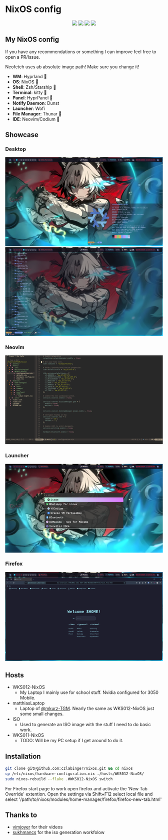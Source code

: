 # NixOS config

<div align="center">

![](https://img.shields.io/github/last-commit/czlabinger/nixos?&style=for-the-badge&color=FFB1C8&logoColor=D9E0EE&labelColor=292324)
![](https://img.shields.io/github/stars/czlabinger/nixos?style=for-the-badge&logo=andela&color=FFB686&logoColor=D9E0EE&labelColor=292324)
![](https://img.shields.io/github/repo-size/czlabinger/nixos?color=CAC992&label=SIZE&logo=googledrive&style=for-the-badge&logoColor=D9E0EE&labelColor=292324)
![](https://img.shields.io/badge/issues-skill-green?style=for-the-badge&color=CCE8E9&logoColor=D9E0EE&labelColor=292324)
</a>

</div>

## My NixOS config

If you have any recommendations or something I can improve feel free to open a PR/Issue.

Neofetch uses ab absolute image path! Make sure you change it!

* **WM**: Hyprland 
* **OS**: NixOS 󱄅
* **Shell**: Zsh/Starship 
* **Terminal**: kitty 
* **Panel**: HyprPanel 
* **Notify Daemon**: Dunst 
* **Launcher**: Wofi
* **File Manager**: Thunar 
* **IDE**: Neovim/Codium 

## Showcase

### Desktop
![desktop](https://raw.githubusercontent.com/czlabinger/nixos/main/assets/1.png)
![tree](https://raw.githubusercontent.com/czlabinger/nixos/main/assets/4.png)

### Neovim
![neovim](https://raw.githubusercontent.com/czlabinger/nixos/main/assets/3.png)

### Launcher
![launcher](https://raw.githubusercontent.com/czlabinger/nixos/main/assets/2.png)

### Firefox
![firefox](https://raw.githubusercontent.com/czlabinger/nixos/main/assets/5.png)

## Hosts

* WKS012-NixOS
    * My Laptop I mainly use for school stuff. Nvidia configured for 3050 Mobile.
* matthiasLaptop
    * Laptop of [@mkurz-TGM](https://www.github.com/mkurz-TGM). Nearly the same as WKS012-NixOS just some small changes. 
* ISO
    * Used to generate an ISO image with the stuff I need to do basic work.
* WKS011-NixOS
    * TODO: Will be my PC setup if I get around to do it.

## Installation

```bash
git clone git@github.com:czlabinger/nixos.git && cd nixos
cp /etc/nixos/hardware-configuration.nix ./hosts/WKS012-NixOS/
sudo nixos-rebuild --flake .#WKS012-NixOS switch
```

For Firefox start page to work open firefox and activate the 'New Tab Override' extention. Open the settings via Shift+F12 select local file and select '/path/to/nixos/modules/home-manager/firefox/firefox-new-tab.html'

## Thanks to
- [vimjoyer](https://www.youtube.com/@vimjoyer) for their videos
- [sukhmancs](https://github.com/sukhmancs/nixos-configs) for the iso generation workfolow

